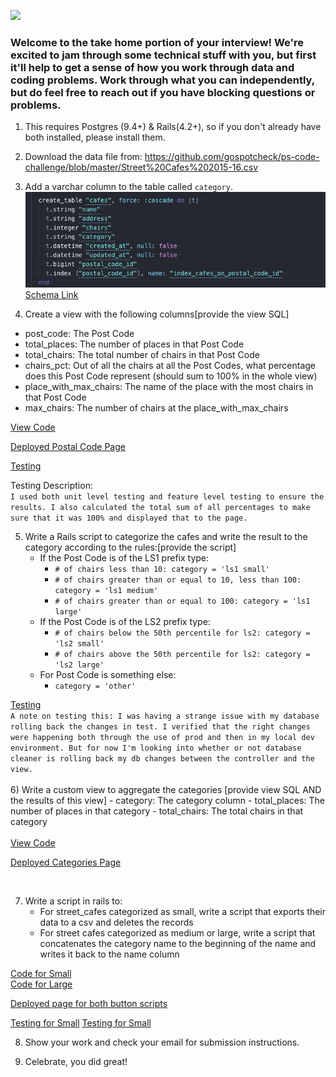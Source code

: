 ![](https://assets-global.website-files.com/5b69e8315733f2850ec22669/5b749a4663ff82be270ff1f5_GSC%20Lockup%20(Orange%20%3A%20Black).svg)

### Welcome to the take home portion of your interview! We're excited to jam through some technical stuff with you, but first it'll help to get a sense of how you work through data and coding problems. Work through what you can independently, but do feel free to reach out if you have blocking questions or problems.

1) This requires Postgres (9.4+) & Rails(4.2+), so if you don't already have both installed, please install them.

2) Download the data file from: https://github.com/gospotcheck/ps-code-challenge/blob/master/Street%20Cafes%202015-16.csv

3) Add a varchar column to the table called `category`.  <br />
  ![screenshot](lib/assets/number_3_schema.png)  
  [Schema Link](https://github.com/nergdnvlt/postcode-fun/blob/master/db/schema.rb)  

4) Create a view with the following columns[provide the view SQL]
  - post_code: The Post Code
  - total_places: The number of places in that Post Code
  - total_chairs: The total number of chairs in that Post Code
  - chairs_pct: Out of all the chairs at all the Post Codes, what percentage does this Post Code represent (should sum to 100% in the whole view)
  - place_with_max_chairs: The name of the place with the most chairs in that Post Code
  - max_chairs: The number of chairs at the place_with_max_chairs


  [View Code](https://github.com/nergdnvlt/postcode-fun/blob/master/app/views/postal_codes/index.html.erb) <br />

  [Deployed Postal Code Page](https://postcode-fun.herokuapp.com/postal_codes) <br />

  [Testing](https://github.com/nergdnvlt/postcode-fun/blob/master/spec/features/postal_codes/user_can_view_index_spec.rb)

  Testing Description: <br />
    `I used both unit level testing and feature level testing to ensure the results. I also calculated the total sum of all percentages to make sure that it was 100% and displayed that to the page.`

5) Write a Rails script to categorize the cafes and write the result to the category according to the rules:[provide the script] <br />
    - If the Post Code is of the LS1 prefix type: <br />
        - `# of chairs less than 10: category = 'ls1 small'`<br />
        - `# of chairs greater than or equal to 10, less than 100: category = 'ls1 medium'`<br />
        - `# of chairs greater than or equal to 100: category = 'ls1 large' `<br />
    - If the Post Code is of the LS2 prefix type:<br />
        - `# of chairs below the 50th percentile for ls2: category = 'ls2 small'`<br />
        - `# of chairs above the 50th percentile for ls2: category = 'ls2 large'`<br />
    - For Post Code is something else:<br />
      - `category = 'other'`<br />

  [Testing](https://github.com/nergdnvlt/postcode-fun/blob/master/spec/models/postal_code_spec.rb)  <br />
  `A note on testing this: I was having a strange issue with my database rolling back the changes in test. I verified that the right changes were happening both through the use of prod and then in my local dev environment. But for now I'm looking into whether or not database cleaner is rolling back my db changes between the controller and the view.` <br />
  <br />
6) Write a custom view to aggregate the categories [provide view SQL AND the results of this view]
    - category: The category column
    - total_places: The number of places in that category
    - total_chairs: The total chairs in that category<br />
    <br />
[View Code](https://github.com/nergdnvlt/postcode-fun/blob/master/app/views/pages/categories.html.erb) <br />

[Deployed Categories Page](https://postcode-fun.herokuapp.com/categories) <br />

<br />

7) Write a script in rails to:
    - For street_cafes categorized as small, write a script that exports their data to a csv and deletes the records
    - For street cafes categorized as medium or large, write a script that concatenates the category name to the beginning of the name and writes it back to the name column

[Code for Small](https://github.com/nergdnvlt/postcode-fun/blob/master/app/services/small_category_service.rb) <br />
[Code for Large](https://github.com/nergdnvlt/postcode-fun/blob/master/spec/features/pages/user_can_alter_medium_large_spec.rb) <br />

[Deployed page for both button scripts](https://postcode-fun.herokuapp.com/) <br />

[Testing for Small](https://github.com/nergdnvlt/postcode-fun/blob/master/spec/features/pages/user_can_print_csv_spec.rb)
[Testing for Small](https://github.com/nergdnvlt/postcode-fun/blob/master/spec/features/pages/user_can_alter_medium_large_spec.rb)

8) Show your work and check your email for submission instructions.

9) Celebrate, you did great!
